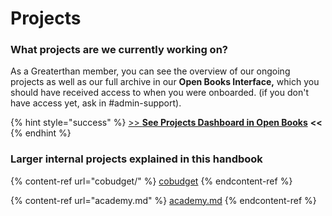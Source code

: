 # Projects

### What projects are we currently working on?&#x20;

As a Greaterthan member, you can see the overview of our ongoing projects as well as our full archive in our **Open Books Interface,** which you should have received access to when you were onboarded. (if you don't have access yet, ask in #admin-support).

{% hint style="success" %}
[>> **See Projects Dashboard in Open Books**](https://airtable.com/appT4LEFfkKzgOJzg/pags0tWKdYN9CnUiB?E03fM=recxxBemuan0I83Tw\&yVqfL=recJwRl6dONVrg2jR) **<<**
{% endhint %}

### Larger internal projects explained in this handbook&#x20;

{% content-ref url="cobudget/" %}
[cobudget](cobudget/)
{% endcontent-ref %}

{% content-ref url="academy.md" %}
[academy.md](academy.md)
{% endcontent-ref %}
